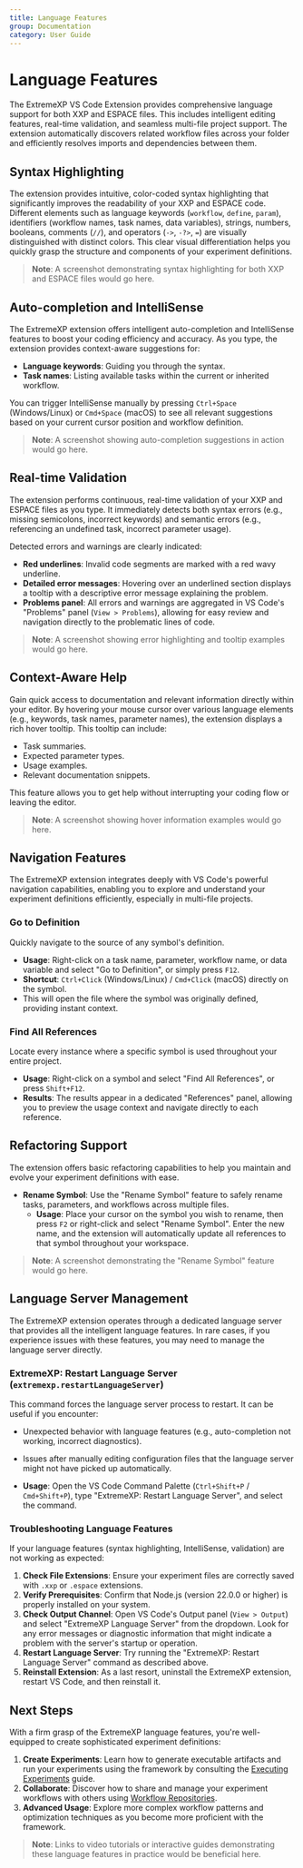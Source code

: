 ```yaml
---
title: Language Features
group: Documentation
category: User Guide
---
```


# Language Features

The ExtremeXP VS Code Extension provides comprehensive language support for both XXP and ESPACE files. This includes intelligent editing features, real-time validation, and seamless multi-file project support. The extension automatically discovers related workflow files across your folder and efficiently resolves imports and dependencies between them.

## Syntax Highlighting

The extension provides intuitive, color-coded syntax highlighting that significantly improves the readability of your XXP and ESPACE code. Different elements such as language keywords (`workflow`, `define`, `param`), identifiers (workflow names, task names, data variables), strings, numbers, booleans, comments (`//`), and operators (`->`, `-?>`, `=`) are visually distinguished with distinct colors. This clear visual differentiation helps you quickly grasp the structure and components of your experiment definitions.

> **Note**: A screenshot demonstrating syntax highlighting for both XXP and ESPACE files would go here.

## Auto-completion and IntelliSense

The ExtremeXP extension offers intelligent auto-completion and IntelliSense features to boost your coding efficiency and accuracy. As you type, the extension provides context-aware suggestions for:

* **Language keywords**: Guiding you through the syntax.
* **Task names**: Listing available tasks within the current or inherited workflow.

You can trigger IntelliSense manually by pressing `Ctrl+Space` (Windows/Linux) or `Cmd+Space` (macOS) to see all relevant suggestions based on your current cursor position and workflow definition.

> **Note**: A screenshot showing auto-completion suggestions in action would go here.

## Real-time Validation

The extension performs continuous, real-time validation of your XXP and ESPACE files as you type. It immediately detects both syntax errors (e.g., missing semicolons, incorrect keywords) and semantic errors (e.g., referencing an undefined task, incorrect parameter usage).

Detected errors and warnings are clearly indicated:

* **Red underlines**: Invalid code segments are marked with a red wavy underline.
* **Detailed error messages**: Hovering over an underlined section displays a tooltip with a descriptive error message explaining the problem.
* **Problems panel**: All errors and warnings are aggregated in VS Code's "Problems" panel (`View > Problems`), allowing for easy review and navigation directly to the problematic lines of code.

> **Note**: A screenshot showing error highlighting and tooltip examples would go here.

## Context-Aware Help

Gain quick access to documentation and relevant information directly within your editor. By hovering your mouse cursor over various language elements (e.g., keywords, task names, parameter names), the extension displays a rich hover tooltip. This tooltip can include:

* Task summaries.
* Expected parameter types.
* Usage examples.
* Relevant documentation snippets.

This feature allows you to get help without interrupting your coding flow or leaving the editor.

> **Note**: A screenshot showing hover information examples would go here.

## Navigation Features

The ExtremeXP extension integrates deeply with VS Code's powerful navigation capabilities, enabling you to explore and understand your experiment definitions efficiently, especially in multi-file projects.

### Go to Definition

Quickly navigate to the source of any symbol's definition.

* **Usage**: Right-click on a task name, parameter, workflow name, or data variable and select "Go to Definition", or simply press `F12`.
* **Shortcut**: `Ctrl+Click` (Windows/Linux) / `Cmd+Click` (macOS) directly on the symbol.
* This will open the file where the symbol was originally defined, providing instant context.

### Find All References

Locate every instance where a specific symbol is used throughout your entire project.

* **Usage**: Right-click on a symbol and select "Find All References", or press `Shift+F12`.
* **Results**: The results appear in a dedicated "References" panel, allowing you to preview the usage context and navigate directly to each reference.

## Refactoring Support

The extension offers basic refactoring capabilities to help you maintain and evolve your experiment definitions with ease.

* **Rename Symbol**: Use the "Rename Symbol" feature to safely rename tasks, parameters, and workflows across multiple files.
    * **Usage**: Place your cursor on the symbol you wish to rename, then press `F2` or right-click and select "Rename Symbol". Enter the new name, and the extension will automatically update all references to that symbol throughout your workspace.

> **Note**: A screenshot demonstrating the "Rename Symbol" feature would go here.

## Language Server Management

The ExtremeXP extension operates through a dedicated language server that provides all the intelligent language features. In rare cases, if you experience issues with these features, you may need to manage the language server directly.

### ExtremeXP: Restart Language Server (`extremexp.restartLanguageServer`)

This command forces the language server process to restart. It can be useful if you encounter:

* Unexpected behavior with language features (e.g., auto-completion not working, incorrect diagnostics).
* Issues after manually editing configuration files that the language server might not have picked up automatically.

* **Usage**: Open the VS Code Command Palette (`Ctrl+Shift+P` / `Cmd+Shift+P`), type "ExtremeXP: Restart Language Server", and select the command.

### Troubleshooting Language Features

If your language features (syntax highlighting, IntelliSense, validation) are not working as expected:

1.  **Check File Extensions**: Ensure your experiment files are correctly saved with `.xxp` or `.espace` extensions.
2.  **Verify Prerequisites**: Confirm that Node.js (version 22.0.0 or higher) is properly installed on your system.
3.  **Check Output Channel**: Open VS Code's Output panel (`View > Output`) and select "ExtremeXP Language Server" from the dropdown. Look for any error messages or diagnostic information that might indicate a problem with the server's startup or operation.
4.  **Restart Language Server**: Try running the "ExtremeXP: Restart Language Server" command as described above.
5.  **Reinstall Extension**: As a last resort, uninstall the ExtremeXP extension, restart VS Code, and then reinstall it.

## Next Steps

With a firm grasp of the ExtremeXP language features, you're well-equipped to create sophisticated experiment definitions:

1.  **Create Experiments**: Learn how to generate executable artifacts and run your experiments using the framework by consulting the [Executing Experiments](executing-experiments.md) guide.
2.  **Collaborate**: Discover how to share and manage your experiment workflows with others using [Workflow Repositories](workflow-repositories.md).
3.  **Advanced Usage**: Explore more complex workflow patterns and optimization techniques as you become more proficient with the framework.

> **Note**: Links to video tutorials or interactive guides demonstrating these language features in practice would be beneficial here.